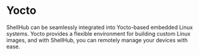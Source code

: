 # Yocto

ShellHub can be seamlessly integrated into Yocto-based embedded Linux systems.
Yocto provides a flexible environment for building custom Linux images, and with ShellHub,
you can remotely manage your devices with ease.
